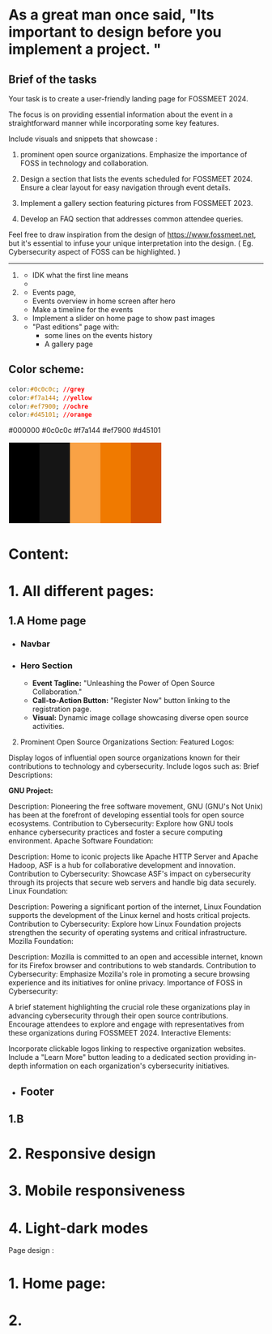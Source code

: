# As a great man once said, "Its important to design before you implement a project. "
## Brief of the tasks
Your task is to create a user-friendly landing page for FOSSMEET 2024. 

The focus is on providing essential information about the event in a straightforward manner while incorporating some key features. 

Include visuals and snippets that showcase :

1. prominent open source organizations. Emphasize the importance of FOSS in
technology and collaboration. 

2. Design a section that lists the events scheduled for
FOSSMEET 2024. Ensure a clear layout for easy navigation through event details.

3. Implement a gallery section featuring pictures from FOSSMEET 2023. 

4. Develop an FAQ section that addresses common attendee queries. 

Feel free to draw inspiration from the design of https://www.fossmeet.net, but it's essential to infuse your unique
interpretation into the design. ( Eg. Cybersecurity aspect of FOSS can be
highlighted. )  

---  
  
1. - IDK what the first line means 
   -  
2.  
    - Events page, 
    - Events overview in home screen after hero  
    - Make a timeline for the events

3. - Implement a slider on home page to show past images
   - "Past editions" page with:
     - some lines on the events history
     - A gallery page




## Color scheme:
```css
color:#0c0c0c; //grey
color:#f7a144; //yellow
color:#ef7900; //ochre
color:#d45101; //orange
```
#000000 #0c0c0c #f7a144 #ef7900 #d45101

![](image.png)

# Content:

# 1. All different pages:

## 1.A Home page
- ### Navbar
- ### Hero Section
  - **Event Tagline:** "Unleashing the Power of Open Source Collaboration."
  - **Call-to-Action Button:** "Register Now" button linking to the registration page.
  - **Visual:** Dynamic image collage showcasing diverse open source activities.

2. Prominent Open Source Organizations Section:
Featured Logos:

Display logos of influential open source organizations known for their contributions to technology and cybersecurity. Include logos such as:
Brief Descriptions:

**GNU Project:**

Description: Pioneering the free software movement, GNU (GNU's Not Unix) has been at the forefront of developing essential tools for open source ecosystems.
Contribution to Cybersecurity: Explore how GNU tools enhance cybersecurity practices and foster a secure computing environment.
Apache Software Foundation:

Description: Home to iconic projects like Apache HTTP Server and Apache Hadoop, ASF is a hub for collaborative development and innovation.
Contribution to Cybersecurity: Showcase ASF's impact on cybersecurity through its projects that secure web servers and handle big data securely.
Linux Foundation:

Description: Powering a significant portion of the internet, Linux Foundation supports the development of the Linux kernel and hosts critical projects.
Contribution to Cybersecurity: Explore how Linux Foundation projects strengthen the security of operating systems and critical infrastructure.
Mozilla Foundation:

Description: Mozilla is committed to an open and accessible internet, known for its Firefox browser and contributions to web standards.
Contribution to Cybersecurity: Emphasize Mozilla's role in promoting a secure browsing experience and its initiatives for online privacy.
Importance of FOSS in Cybersecurity:

A brief statement highlighting the crucial role these organizations play in advancing cybersecurity through their open source contributions.
Encourage attendees to explore and engage with representatives from these organizations during FOSSMEET 2024.
Interactive Elements:

Incorporate clickable logos linking to respective organization websites.
Include a "Learn More" button leading to a dedicated section providing in-depth information on each organization's cybersecurity initiatives.
- ## Footer
## 1.B 

# 2. Responsive design
# 3. Mobile responsiveness
# 4. Light-dark modes


Page design : 

# 1. Home page:
# 2. 